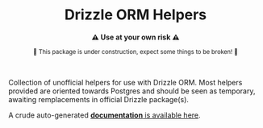 <h1 align="center">Drizzle ORM Helpers</h1>

<p align="center">
<b>⚠️   Use at your own risk   ⚠️</b>
</p>
<p align="center">
<sup>🚧   This package is under construction, expect some things to be broken!   🚧</sup>
</p>

<br />

Collection of unofficial helpers for use with Drizzle ORM. Most helpers provided are oriented
towards Postgres and should be seen as temporary, awaiting remplacements in official Drizzle
package(s).

A crude auto-generated
[**documentation** is available here](https://github.com/iolyd/drizzle-orm-helpers/blob/main/documentation.md).
